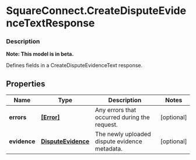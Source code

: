 # SquareConnect.CreateDisputeEvidenceTextResponse

### Description
**Note: This model is in beta.**

Defines fields in a CreateDisputeEvidenceText response.

## Properties
Name | Type | Description | Notes
------------ | ------------- | ------------- | -------------
**errors** | [**[Error]**](Error.md) | Any errors that occurred during the request. | [optional] 
**evidence** | [**DisputeEvidence**](DisputeEvidence.md) | The newly uploaded dispute evidence metadata. | [optional] 


